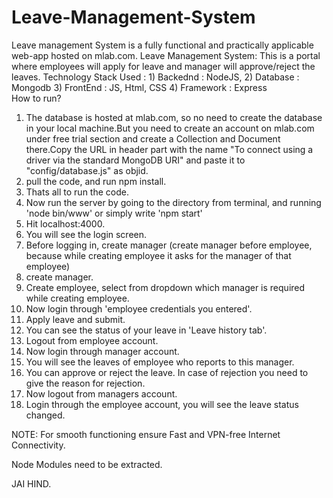 # Leave-Management-System
Leave management System is a fully functional and practically applicable web-app hosted on mlab.com.
Leave Management System:  This is a portal where employees will apply for leave and manager will approve/reject the leaves.  Technology Stack Used : 1) Backednd : NodeJS, 2) Database : Mongodb 3) FrontEnd : JS, Html, CSS 4) Framework : Express  
How to run? 
1) The database is hosted at mlab.com, so no need to create the database in your local machine.But you need to create an account on mlab.com under free trial section and create a Collection and Document there.Copy the URL in header part with the name "To connect using a driver via the standard MongoDB URI" and paste it to "config/database.js" as objid.
2) pull the code, and run npm install.
3) Thats all to run the code. 
4) Now run the server by going to the directory from terminal, and running 'node bin/www' or simply write 'npm start'
5) Hit localhost:4000. 
6) You will see the login screen. 
7) Before logging in, create manager (create manager before employee, because while creating employee it asks for the manager of that employee) 
8) create manager. 
9) Create employee, select from dropdown which manager is required while creating employee. 
10) Now login through 'employee credentials you entered'. 
11) Apply leave and submit. 
12) You can see the status of your leave in 'Leave history tab'. 
13) Logout from employee account. 
14) Now login through manager account. 
15) You will see the leaves of employee who reports to this manager. 
16) You can approve or reject the leave. In case of rejection you need to give the reason for rejection. 
17) Now logout from managers account. 
18) Login through the employee account, you will see the leave status changed.

NOTE: For smooth functioning ensure Fast and VPN-free Internet Connectivity.

Node Modules need to be extracted.

JAI HIND.
